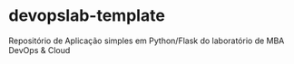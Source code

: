 # devopslab-template
Repositório de Aplicação simples em Python/Flask do laboratório de MBA DevOps & Cloud
